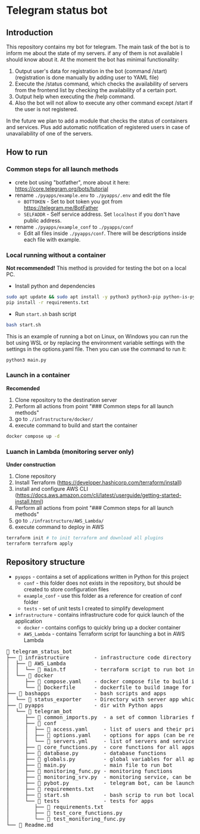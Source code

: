 # Telegram status bot

## Introduction

This repository contains my bot for telegram.
The main task of the bot is to inform me about the state of my servers. if any of them is not available I should know about it.
At the moment the bot has minimal functionality:

1. Output user's data for registration in the bot (command /start) (registration is done manually by adding user to YAML file)
2. Execute the /status command, which checks the availability of servers from the frontend list by checking the availability of a certain port.
3. Output help when executing the /help command.
4. Also the bot will not allow to execute any other command except /start if the user is not registered.

In the future we plan to add a module that checks the status of containers and services. Plus add automatic notification of registered users in case of unavailability of one of the servers.

## How to run

### Common steps for all launch methods

* crete bot using "botfather", more about it here: <https://core.telegram.org/bots/tutorial>
* rename `./pyapps/example.env` to `./pyapps/.env` and edit the file
  * `BOTTOKEN` - Set to bot token you got from <https://telegram.me/BotFather>
  * `SELFADDR` - Self service address. Set `localhost` if you don't have public address.
* rename `./pyapps/example_conf` to `./pyapps/conf`
  * Edit all files inside `./pyapps/conf`. There will be descriptions inside each file with example.

### Local running without a container

**Not recommended!** This method is provided for testing the bot on a local PC.

* Install python and dependencies

```bash
sudo apt update && sudo apt install -y python3 python3-pip python-is-python3
pip install -r requirements.txt
```

* Run `start.sh` bash script

```bash
bash start.sh
```

This is an example of running a bot on Linux, on Windows you can run the bot using WSL or by replacing the environment variable settings with the settings in the options.yaml file. Then you can use the command to run it:

```cmd
python3 main.py
```

### Launch in a container

**Recomended**

1. Clone repository to the destination server
1. Perform all actions from point "### Common steps for all launch methods"
1. go to `./infrastructure/docker/`
1. execute command to build and start the container

```bash
docker compose up -d
```

### Luanch in Lambda (monitoring server only)

**Under construction**

1. Clone repository
1. Install Terraform (<https://developer.hashicorp.com/terraform/install>)
1. install and configure AWS CLI (<https://docs.aws.amazon.com/cli/latest/userguide/getting-started-install.html>)
1. Perform all actions from point "### Common steps for all launch methods"
1. go to `./infrastructure/AWS_Lambda/`
1. execute command to deploy in AWS

```bash
terraform init # to init terraform and download all plugins
terraform terraform apply
```

## Repository structure

* `pyapps` - contains a set of applications written in Python for this project
  * `conf` - this folder does not exists in the repository, but should be created to store configuration files
  * `example_conf` - use this folder as a reference for creation of conf folder
  * `tests` - set of unit tests I created to simplify development
* `infrastructure` - contains infrastructure code for quick launch of the application
  * `docker` - contains configs to quickly bring up a docker container
  * `AWS_Lambda` - contains Terraform script for launching a bot in AWS Lambda

<pre>
 telegram_status_bot
├──  infrastructure        - infrastructure code directory
│  ├──  AWS_Lambda
│  │  └──  main.tf         - terraform script to run bot in AWS Lambda
│  └──  docker
│     ├──  compose.yaml    - docker compose file to build image and run the container with app
│     └──  Dockerfile      - dockerfile to build image for apps
├──  bashapps              - bash scripts and apps
│  └──  status_exporter    - Directory with server app which provide monitoring data for bot and other apps
├──  pyapps                - dir with Python apps
│  └──  telegram_bot
│     ├──  common_imports.py  - a set of common libraries for all files
│     ├──  conf
│     │  ├──  access.yaml     - list of users and their privileges
│     │  ├──  options.yaml    - options for apps (can be replaced with environment variables)
│     │  └──  servers.yml     - list of servers and servicess to monitor
│     ├──  core_functions.py  - core functions for all apps
│     ├──  database.py        - database functions
│     ├──  globals.py         - global variables for all apps
│     ├──  main.py            - main file to run bot
│     ├──  monitoring_func.py - monitoring functions
│     ├──  monitoring_srv.py  - monitoring service, can be launched separately from the bot
│     ├──  pybot.py           - telegram bot, can be launched separately, if there is no need to run monitoring services
│     ├──  requirements.txt
│     ├──  start.sh           - bash scrip to run bot localy
│     └──  tests              - tests for apps
│        ├──  requirements.txt
│        ├──  test_core_functions.py
│        └──  test_monitoring_func.py
└──  Readme.md
</pre>
